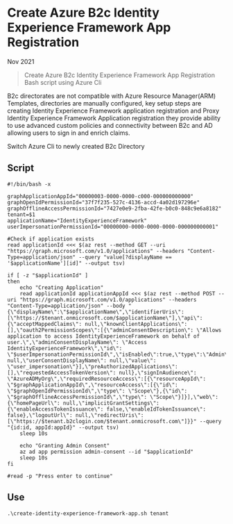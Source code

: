 # Create Azure B2c Identity Experience Framework App Registration

Nov 2021

> Create Azure B2c Identity Experience Framework App Registration Bash script using Azure Cli

B2c directorates are not compatible with Azure Resource Manager(ARM) Templates, directories are manually configured, key setup steps are creating Identity Experience Framework application registration and Proxy Identity Experience Framework Application registration they provide ability to use advanced custom policies and connectivity between B2c and AD allowing users to sign in and enrich claims. 

Switch Azure Cli to newly created B2c Directory 

## Script

```
#!/bin/bash -x

graphApplicationAppId="00000003-0000-0000-c000-000000000000"
graphOpenIdPermissionId="37f7f235-527c-4136-accd-4a02d197296e"
graphOfflineAccessPermissionId="7427e0e9-2fba-42fe-b0c0-848c9e6a8182"
tenant=$1
applicationName="IdentityExperienceFramework"
userImpersonationPermissionId="00000000-0000-0000-0000-000000000001"

#Check if application exists 
read applicationId <<< $(az rest --method GET --uri "https://graph.microsoft.com/v1.0/applications" --headers "Content-Type=application/json" --query "value[?displayName == '$applicationName'][id]" --output tsv)

if [ -z "$applicationId" ]
then
	echo "Creating Application"
	read applicationId applicationAppId <<< $(az rest --method POST --uri "https://graph.microsoft.com/v1.0/applications" --headers "Content-Type=application/json" --body "{\"displayName\":\"$applicationName\",\"identifierUris\": [\"https://$tenant.onmicrosoft.com/$applicationName\"],\"api\": {\"acceptMappedClaims\": null,\"knownClientApplications\": [],\"oauth2PermissionScopes\":[{\"adminConsentDescription\": \"Allows application to access IdentityExperienceFramework on behalf of user.\",\"adminConsentDisplayName\": \"Access IdentityExperienceFramework\",\"id\": \"$userImpersonationPermissionId\",\"isEnabled\":true,\"type\":\"Admin\",\"userConsentDescription\": null,\"userConsentDisplayName\": null,\"value\": \"user_impersonation\"}],\"preAuthorizedApplications\": [],\"requestedAccessTokenVersion\": null},\"signInAudience\": \"AzureADMyOrg\",\"requiredResourceAccess\":[{\"resourceAppId\": \"$graphApplicationAppId\",\"resourceAccess\":[{\"id\": \"$graphOpenIdPermissionId\",\"type\": \"Scope\"},{\"id\": \"$graphOfflineAccessPermissionId\",\"type\": \"Scope\"}]}],\"web\": {\"homePageUrl\": null,\"implicitGrantSettings\": {\"enableAccessTokenIssuance\": false,\"enableIdTokenIssuance\": false},\"logoutUrl\": null,\"redirectUris\": [\"https://$tenant.b2clogin.com/$tenant.onmicrosoft.com\"]}}" --query "{id:id, appId:appId}" --output tsv) 
	sleep 10s

	echo "Granting Admin Consent"
	az ad app permission admin-consent --id "$applicationId"
	sleep 10s
fi

#read -p "Press enter to continue"
```

## Use
```
.\create-identity-experience-framework-app.sh tenant
```